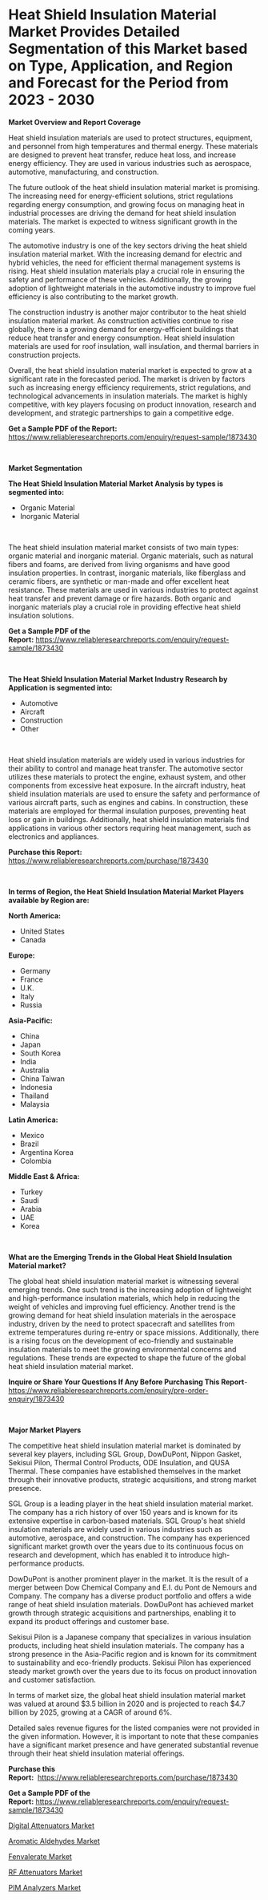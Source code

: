 <p><h1>Heat Shield Insulation Material Market Provides Detailed Segmentation of this Market based on Type, Application, and Region and Forecast for the Period from 2023 - 2030</h1></p><p><strong>Market Overview and Report Coverage</strong></p>
<p><p>Heat shield insulation materials are used to protect structures, equipment, and personnel from high temperatures and thermal energy. These materials are designed to prevent heat transfer, reduce heat loss, and increase energy efficiency. They are used in various industries such as aerospace, automotive, manufacturing, and construction.</p><p>The future outlook of the heat shield insulation material market is promising. The increasing need for energy-efficient solutions, strict regulations regarding energy consumption, and growing focus on managing heat in industrial processes are driving the demand for heat shield insulation materials. The market is expected to witness significant growth in the coming years.</p><p>The automotive industry is one of the key sectors driving the heat shield insulation material market. With the increasing demand for electric and hybrid vehicles, the need for efficient thermal management systems is rising. Heat shield insulation materials play a crucial role in ensuring the safety and performance of these vehicles. Additionally, the growing adoption of lightweight materials in the automotive industry to improve fuel efficiency is also contributing to the market growth.</p><p>The construction industry is another major contributor to the heat shield insulation material market. As construction activities continue to rise globally, there is a growing demand for energy-efficient buildings that reduce heat transfer and energy consumption. Heat shield insulation materials are used for roof insulation, wall insulation, and thermal barriers in construction projects.</p><p>Overall, the heat shield insulation material market is expected to grow at a significant rate in the forecasted period. The market is driven by factors such as increasing energy efficiency requirements, strict regulations, and technological advancements in insulation materials. The market is highly competitive, with key players focusing on product innovation, research and development, and strategic partnerships to gain a competitive edge.</p></p>
<p><strong>Get a Sample PDF of the Report:</strong> <a href="https://www.reliableresearchreports.com/enquiry/request-sample/1873430">https://www.reliableresearchreports.com/enquiry/request-sample/1873430</a></p>
<p>&nbsp;</p>
<p><strong>Market Segmentation</strong></p>
<p><strong>The Heat Shield Insulation Material Market Analysis by types is segmented into:</strong></p>
<p><ul><li>Organic Material</li><li>Inorganic Material</li></ul></p>
<p>&nbsp;</p>
<p><p>The heat shield insulation material market consists of two main types: organic material and inorganic material. Organic materials, such as natural fibers and foams, are derived from living organisms and have good insulation properties. In contrast, inorganic materials, like fiberglass and ceramic fibers, are synthetic or man-made and offer excellent heat resistance. These materials are used in various industries to protect against heat transfer and prevent damage or fire hazards. Both organic and inorganic materials play a crucial role in providing effective heat shield insulation solutions.</p></p>
<p><strong>Get a Sample PDF of the Report:</strong>&nbsp;<a href="https://www.reliableresearchreports.com/enquiry/request-sample/1873430">https://www.reliableresearchreports.com/enquiry/request-sample/1873430</a></p>
<p>&nbsp;</p>
<p><strong>The Heat Shield Insulation Material Market Industry Research by Application is segmented into:</strong></p>
<p><ul><li>Automotive</li><li>Aircraft</li><li>Construction</li><li>Other</li></ul></p>
<p>&nbsp;</p>
<p><p>Heat shield insulation materials are widely used in various industries for their ability to control and manage heat transfer. The automotive sector utilizes these materials to protect the engine, exhaust system, and other components from excessive heat exposure. In the aircraft industry, heat shield insulation materials are used to ensure the safety and performance of various aircraft parts, such as engines and cabins. In construction, these materials are employed for thermal insulation purposes, preventing heat loss or gain in buildings. Additionally, heat shield insulation materials find applications in various other sectors requiring heat management, such as electronics and appliances.</p></p>
<p><strong>Purchase this Report:</strong>&nbsp; <a href="https://www.reliableresearchreports.com/purchase/1873430">https://www.reliableresearchreports.com/purchase/1873430</a></p>
<p>&nbsp;</p>
<p><strong>In terms of Region, the Heat Shield Insulation Material Market Players available by Region are:</strong></p>
<p>
    <p> <strong> North America: </strong>
        <ul>
            <li>United States</li>
            <li>Canada</li>
        </ul>
        </p> 
    <p> <strong> Europe: </strong>
        <ul>
            <li>Germany</li>
            <li>France</li>
            <li>U.K.</li>
            <li>Italy</li>
            <li>Russia</li>
        </ul>
        </p> 
    <p> <strong> Asia-Pacific: </strong>
        <ul>
            <li>China</li>
            <li>Japan</li>
            <li>South Korea</li>
            <li>India</li>
            <li>Australia</li>
            <li>China Taiwan</li>
            <li>Indonesia</li>
            <li>Thailand</li>
            <li>Malaysia</li>
        </ul>
        </p> 
    <p> <strong> Latin America: </strong>
        <ul>
            <li>Mexico</li>
            <li>Brazil</li>
            <li>Argentina Korea</li>
            <li>Colombia</li>
        </ul>
        </p> 
    <p> <strong> Middle East & Africa: </strong>
        <ul>
            <li>Turkey</li>
            <li>Saudi</li>
            <li>Arabia</li>
            <li>UAE</li>
            <li>Korea</li>
        </ul>
    </p>
    </p>
<p>&nbsp;</p>
<p><strong>What are the Emerging Trends in the Global Heat Shield Insulation Material market?</strong></p>
<p><p>The global heat shield insulation material market is witnessing several emerging trends. One such trend is the increasing adoption of lightweight and high-performance insulation materials, which help in reducing the weight of vehicles and improving fuel efficiency. Another trend is the growing demand for heat shield insulation materials in the aerospace industry, driven by the need to protect spacecraft and satellites from extreme temperatures during re-entry or space missions. Additionally, there is a rising focus on the development of eco-friendly and sustainable insulation materials to meet the growing environmental concerns and regulations. These trends are expected to shape the future of the global heat shield insulation material market.</p></p>
<p><strong>Inquire or Share Your Questions If Any Before Purchasing This Report</strong>- <a href="https://www.reliableresearchreports.com/enquiry/pre-order-enquiry/1873430">https://www.reliableresearchreports.com/enquiry/pre-order-enquiry/1873430</a></p>
<p>&nbsp;</p>
<p><strong>Major Market Players</strong></p>
<p><p>The competitive heat shield insulation material market is dominated by several key players, including SGL Group, DowDuPont, Nippon Gasket, Sekisui Pilon, Thermal Control Products, ODE Insulation, and QUSA Thermal. These companies have established themselves in the market through their innovative products, strategic acquisitions, and strong market presence.</p><p>SGL Group is a leading player in the heat shield insulation material market. The company has a rich history of over 150 years and is known for its extensive expertise in carbon-based materials. SGL Group's heat shield insulation materials are widely used in various industries such as automotive, aerospace, and construction. The company has experienced significant market growth over the years due to its continuous focus on research and development, which has enabled it to introduce high-performance products.</p><p>DowDuPont is another prominent player in the market. It is the result of a merger between Dow Chemical Company and E.I. du Pont de Nemours and Company. The company has a diverse product portfolio and offers a wide range of heat shield insulation materials. DowDuPont has achieved market growth through strategic acquisitions and partnerships, enabling it to expand its product offerings and customer base.</p><p>Sekisui Pilon is a Japanese company that specializes in various insulation products, including heat shield insulation materials. The company has a strong presence in the Asia-Pacific region and is known for its commitment to sustainability and eco-friendly products. Sekisui Pilon has experienced steady market growth over the years due to its focus on product innovation and customer satisfaction.</p><p>In terms of market size, the global heat shield insulation material market was valued at around $3.5 billion in 2020 and is projected to reach $4.7 billion by 2025, growing at a CAGR of around 6%. </p><p>Detailed sales revenue figures for the listed companies were not provided in the given information. However, it is important to note that these companies have a significant market presence and have generated substantial revenue through their heat shield insulation material offerings.</p></p>
<p><strong>Purchase this Report:</strong>&nbsp;&nbsp;<a href="https://www.reliableresearchreports.com/purchase/1873430">https://www.reliableresearchreports.com/purchase/1873430</a></p>
<p></p>
<p><strong>Get a Sample PDF of the Report:</strong>&nbsp;<a href="https://www.reliableresearchreports.com/enquiry/request-sample/1873430">https://www.reliableresearchreports.com/enquiry/request-sample/1873430</a></p>
<p><p><a href="https://medium.com/@chiragreportprime4/digital-attenuators-market-insights-into-market-cagr-market-trends-and-growth-strategies-2a89755fb4bb">Digital Attenuators Market</a></p><p><a href="https://github.com/rahu1501/Market-Research-Report-List-1/blob/main/aromatic-aldehydes-market.md">Aromatic Aldehydes Market</a></p><p><a href="https://github.com/rahu1503/Market-Research-Report-List-1/blob/main/fenvalerate-market.md">Fenvalerate Market</a></p><p><a href="https://medium.com/@jhonwin654/rf-attenuators-market-size-and-market-trends-complete-industry-overview-2023-to-2030-a168b949bad9">RF Attenuators Market</a></p><p><a href="https://medium.com/@walkersipes1943/pim-analyzers-market-research-report-its-history-and-forecast-2023-to-2030-b83534f5d264">PIM Analyzers Market</a></p></p>